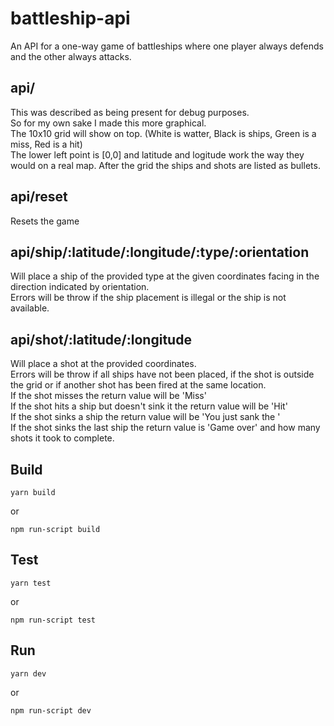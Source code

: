 # battleship-api

An API for a one-way game of battleships where one player always defends and the other always attacks.

## api/

This was described as being present for debug purposes.  
So for my own sake I made this more graphical.  
The 10x10 grid will show on top. (White is watter, Black is ships, Green is a miss, Red is a hit)  
The lower left point is [0,0] and latitude and logitude work the way they would on a real map.
After the grid the ships and shots are listed as bullets.

## api/reset

Resets the game

## api/ship/:latitude/:longitude/:type/:orientation

Will place a ship of the provided type at the given coordinates facing in the direction indicated by orientation.  
Errors will be throw if the ship placement is illegal or the ship is not available.

## api/shot/:latitude/:longitude

Will place a shot at the provided coordinates.  
Errors will be throw if all ships have not been placed, if the shot is outside the grid or if another shot has been fired at the same location.  
If the shot misses the return value will be 'Miss'  
If the shot hits a ship but doesn't sink it the return value will be 'Hit'  
If the shot sinks a ship the return value will be 'You just sank the <ship-type>'  
If the shot sinks the last ship the return value is 'Game over' and how many shots it took to complete.

## Build

```
yarn build
```

or

```
npm run-script build
```

## Test

```
yarn test
```

or

```
npm run-script test
```

## Run

```
yarn dev
```

or

```
npm run-script dev
```
